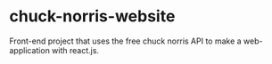 # chuck-norris-website
Front-end project that uses the free chuck norris API to make a web-application with react.js.
